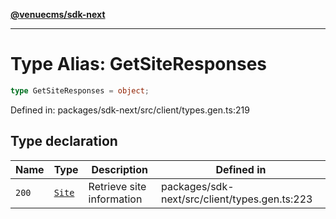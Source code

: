 [**@venuecms/sdk-next**](../Index.md)

***

# Type Alias: GetSiteResponses

```ts
type GetSiteResponses = object;
```

Defined in: packages/sdk-next/src/client/types.gen.ts:219

## Type declaration

| Name | Type | Description | Defined in |
| ------ | ------ | ------ | ------ |
| <a id="200"></a> `200` | [`Site`](Site.md) | Retrieve site information | packages/sdk-next/src/client/types.gen.ts:223 |
